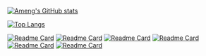 [![Ameng's GitHub stats](https://github-readme-stats.vercel.app/api?username=jiaocoll&show_icons=true&theme=radical&include_all_commits=true)](https://github.com/jiaocll)

[![Top Langs](https://github-readme-stats.vercel.app/api/top-langs/?username=jiaocoll&layout=compact&theme=radical)](https://github.com/jiaocoll)

[![Readme Card](https://github-readme-stats.vercel.app/api/pin/?username=jiaocoll&repo=Goscan)](https://github.com/jiaocoll/Goscan)
[![Readme Card](https://github-readme-stats.vercel.app/api/pin/?username=jiaocoll&repo=Goip)](https://github.com/jiaocoll/Goip)
[![Readme Card](https://github-readme-stats.vercel.app/api/pin/?username=jiaocoll&repo=GoSubDomainBrute)](https://github.com/jiaocoll/GoSubDomainBrute)
[![Readme Card](https://github-readme-stats.vercel.app/api/pin/?username=jiaocoll&repo=Algorithm-practice)](https://github.com/jiaocoll/Algorithm-practice)
[![Readme Card](https://github-readme-stats.vercel.app/api/pin/?username=jiaocoll&repo=Collect-POC)](https://github.com/jiaocoll/Collect-POC)
[![Readme Card](https://github-readme-stats.vercel.app/api/pin/?username=zhangwenda4917&repo=Android-Project)](https://github.com/zhangwenda4917/Android-Project)

<!--
**jiaocoll/jiaocoll** is a ✨ _special_ ✨ repository because its `README.md` (this file) appears on your GitHub profile.

Here are some ideas to get you started:

- 🔭 I’m currently working on ...
- 🌱 I’m currently learning ...
- 👯 I’m looking to collaborate on ...
- 🤔 I’m looking for help with ...
- 💬 Ask me about ...
- 📫 How to reach me: ...
- 😄 Pronouns: ...
- ⚡ Fun fact: ...
-->
